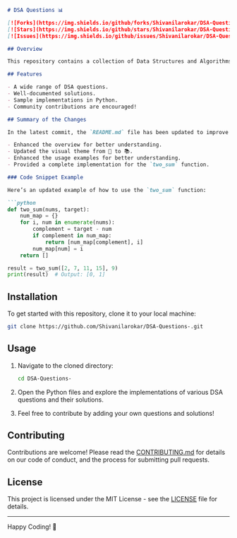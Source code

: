 ```markdown
# DSA Questions 📊

[![Forks](https://img.shields.io/github/forks/Shivanilarokar/DSA-Questions-?style=social)](https://github.com/Shivanilarokar/DSA-Questions-/fork)
[![Stars](https://img.shields.io/github/stars/Shivanilarokar/DSA-Questions-?style=social)](https://github.com/Shivanilarokar/DSA-Questions-/stargazers)
[![Issues](https://img.shields.io/github/issues/Shivanilarokar/DSA-Questions-)](https://github.com/Shivanilarokar/DSA-Questions-/issues)

## Overview

This repository contains a collection of Data Structures and Algorithms (DSA) questions along with their solutions. It serves as a resource for both beginners and experienced developers looking to enhance their coding skills.

## Features

- A wide range of DSA questions.
- Well-documented solutions.
- Sample implementations in Python.
- Community contributions are encouraged!

## Summary of the Changes

In the latest commit, the `README.md` file has been updated to improve clarity and readability. Key changes include:

- Enhanced the overview for better understanding.
- Updated the visual theme from 📖 to 📚.
- Enhanced the usage examples for better understanding.
- Provided a complete implementation for the `two_sum` function.

### Code Snippet Example

Here’s an updated example of how to use the `two_sum` function:

```python
def two_sum(nums, target):
    num_map = {}
    for i, num in enumerate(nums):
        complement = target - num
        if complement in num_map:
            return [num_map[complement], i]
        num_map[num] = i
    return []

result = two_sum([2, 7, 11, 15], 9)
print(result)  # Output: [0, 1]
```

## Installation

To get started with this repository, clone it to your local machine:

```bash
git clone https://github.com/Shivanilarokar/DSA-Questions-.git
```

## Usage

1. Navigate to the cloned directory:
   ```bash
   cd DSA-Questions-
   ```

2. Open the Python files and explore the implementations of various DSA questions and their solutions.

3. Feel free to contribute by adding your own questions and solutions!

## Contributing

Contributions are welcome! Please read the [CONTRIBUTING.md](CONTRIBUTING.md) for details on our code of conduct, and the process for submitting pull requests.

## License

This project is licensed under the MIT License - see the [LICENSE](LICENSE) file for details.

---

Happy Coding! 🚀
```